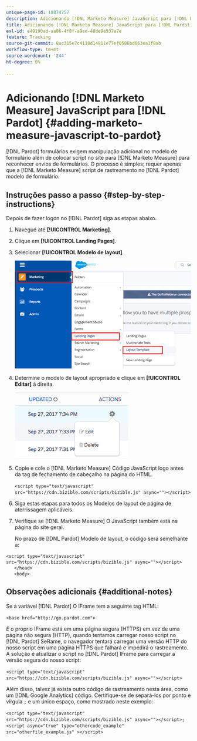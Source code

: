 ```yaml
---
unique-page-id: 18874757
description: Adicionando [!DNL Marketo Measure] JavaScript para [!DNL Pardot] - [!DNL Marketo Measure] - Documentação do produto
title: Adicionando [!DNL Marketo Measure] JavaScript para [!DNL Pardot]
exl-id: e49190ad-aa86-4f8f-a9ed-48de9e937a7e
feature: Tracking
source-git-commit: 8ac315e7c4110d14811e77ef0586bd663ea1f8ab
workflow-type: tm+mt
source-wordcount: '244'
ht-degree: 0%

---
```


# Adicionando [!DNL Marketo Measure] JavaScript para [!DNL Pardot] {#adding-marketo-measure-javascript-to-pardot}

[!DNL Pardot] formulários exigem manipulação adicional no modelo de formulário além de colocar script no site para [!DNL Marketo Measure] para reconhecer envios de formulários. O processo é simples; requer apenas que a [!DNL Marketo Measure] script de rastreamento no [!DNL Pardot] modelo de formulário.

## Instruções passo a passo {#step-by-step-instructions}

Depois de fazer logon no [!DNL Pardot] siga as etapas abaixo.

1. Navegue até **[!UICONTROL Marketing]**.

1. Clique em **[!UICONTROL Landing Pages]**.

1. Selecionar **[!UICONTROL Modelo de layout]**.

   ![](assets/1-3.png)

1. Determine o modelo de layout apropriado e clique em **[!UICONTROL Editar]** à direita.

   ![](assets/2-1.png)

1. Copie e cole o [!DNL Marketo Measure] Código JavaScript logo antes da tag de fechamento de cabeçalho na página do HTML.

   `<script type="text/javascript" src="https://cdn.bizible.com/scripts/bizible.js" async=""></script>`

1. Siga estas etapas para todos os Modelos de layout de página de aterrissagem aplicáveis.

1. Verifique se [!DNL Marketo Measure] O JavaScript também está na página do site geral.

   No prazo de [!DNL Pardot] Modelo de layout, o código será semelhante a:

```text
<script type="text/javascript" src="https://cdn.bizible.com/scripts/bizible.js" async=""></script>
   </head>
   <body>
```

## Observações adicionais {#additional-notes}

Se a variável [!DNL Pardot] O IFrame tem a seguinte tag HTML:

`<base href="http://go.pardot.com">`

_E_ o próprio IFrame está em uma página segura (HTTPS) em vez de uma página não segura (HTTP), quando tentamos carregar nosso script no [!DNL Pardot] SeRame, o navegador tentará carregar uma versão HTTP do nosso script em uma página HTTPS que falhará e impedirá o rastreamento. A solução é atualizar o script no [!DNL Pardot] IFrame para carregar a versão segura do nosso script:

`<script type="text/javascript" src="https://cdn.bizible.com/scripts/bizible.js" async=""></script>`

Além disso, talvez já exista outro código de rastreamento nesta área, como um [!DNL Google Analytics] código. Certifique-se de separá-los por ponto e vírgula `;` e um único espaço, como mostrado neste exemplo:

`<script type="text/javascript" src="https://cdn.bizible.com/scripts/bizible.js" async=""></script>; <script async="true" type="othercode_example" src="otherfile_example.js" ></script>`
